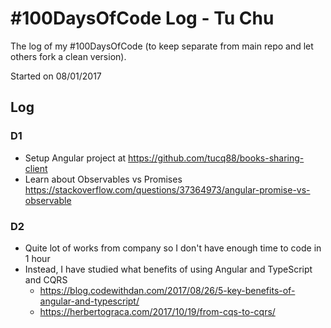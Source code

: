 # #100DaysOfCode Log - Tu Chu
The log of my #100DaysOfCode (to keep separate from main repo and let others fork a clean version).

Started on 08/01/2017

## Log

### D1
- Setup Angular project at https://github.com/tucq88/books-sharing-client
- Learn about Observables vs Promises https://stackoverflow.com/questions/37364973/angular-promise-vs-observable

### D2
- Quite lot of works from company so I don't have enough time to code in 1 hour
- Instead, I have studied what benefits of using Angular and TypeScript and CQRS
    - https://blog.codewithdan.com/2017/08/26/5-key-benefits-of-angular-and-typescript/
    - https://herbertograca.com/2017/10/19/from-cqs-to-cqrs/

